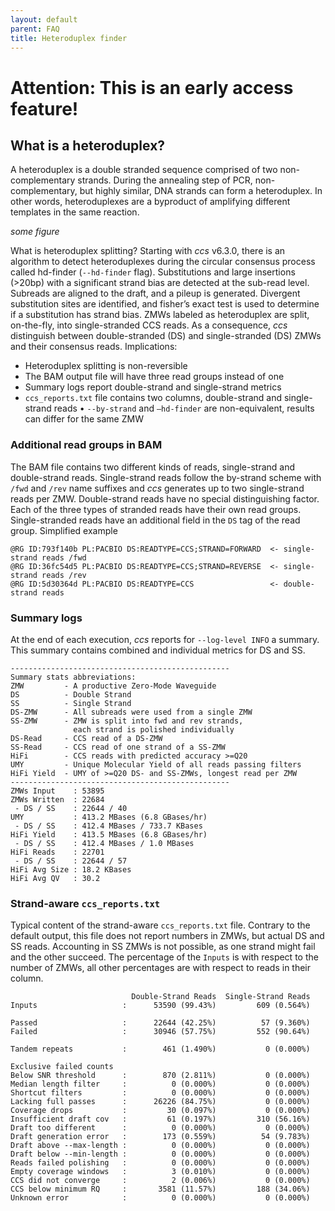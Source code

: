 ```yaml
---
layout: default
parent: FAQ
title: Heteroduplex finder
---
```


# Attention: This is an early access feature!

## What is a heteroduplex?
A heteroduplex is a double stranded sequence comprised of two non-complementary strands. During the annealing step of PCR, non-complementary, but highly similar, DNA strands can form a heteroduplex. In other words, heteroduplexes are a byproduct of amplifying different templates in the same reaction.

*some figure*

What is heteroduplex splitting? 
Starting with _ccs_ v6.3.0, there is an algorithm to detect heteroduplexes during the circular consensus process called hd-finder (`--hd-finder` flag). Substitutions and large insertions (>20bp) with a significant strand bias are detected at the sub-read level. Subreads are aligned to the draft, and a pileup is generated. Divergent substitution sites are identified, and fisher’s exact test is used to determine if a substitution has strand bias. ZMWs labeled as heteroduplex are split, on-the-fly, into single-stranded CCS reads. As a consequence, _ccs_ distinguish between double-stranded (DS) and single-stranded (DS) ZMWs and their consensus reads. Implications:

 * Heteroduplex splitting is non-reversible 
 * The BAM output file will have three read groups instead of one
 * Summary logs report double-strand and single-strand metrics
 * `ccs_reports.txt` file contains two columns, double-strand and single-strand reads
 •	`--by-strand` and `–hd-finder` are non-equivalent, results can differ for the same ZMW

### Additional read groups in BAM
The BAM file contains two different kinds of reads, single-strand and
double-strand reads. Single-strand reads follow the by-strand scheme with `/fwd`
and `/rev` name suffixes and _ccs_ generates up to two single-strand reads per
ZMW. Double-strand reads have no special distinguishing factor. Each of the three types
of stranded reads have their own read groups. Single-stranded reads have an
additional field in the `DS` tag of the read group. Simplified example

    @RG ID:793f140b PL:PACBIO DS:READTYPE=CCS;STRAND=FORWARD  <- single-strand reads /fwd
    @RG ID:36fc54d5 PL:PACBIO DS:READTYPE=CCS;STRAND=REVERSE  <- single-strand reads /rev
    @RG ID:5d30364d PL:PACBIO DS:READTYPE=CCS                 <- double-strand reads

### Summary logs
At the end of each execution, _ccs_ reports for `--log-level INFO` a summary.
This summary contains combined and individual metrics for DS and SS.

```
-------------------------------------------------
Summary stats abbreviations:
ZMW         - A productive Zero-Mode Waveguide
DS          - Double Strand
SS          - Single Strand
DS-ZMW      - All subreads were used from a single ZMW
SS-ZMW      - ZMW is split into fwd and rev strands,
              each strand is polished individually
DS-Read     - CCS read of a DS-ZMW
SS-Read     - CCS read of one strand of a SS-ZMW
HiFi        - CCS reads with predicted accuracy >=Q20
UMY         - Unique Molecular Yield of all reads passing filters
HiFi Yield  - UMY of >=Q20 DS- and SS-ZMWs, longest read per ZMW
-------------------------------------------------
ZMWs Input    : 53895
ZMWs Written  : 22684
 - DS / SS    : 22644 / 40
UMY           : 413.2 MBases (6.8 GBases/hr)
 - DS / SS    : 412.4 MBases / 733.7 KBases
HiFi Yield    : 413.5 MBases (6.8 GBases/hr)
 - DS / SS    : 412.4 MBases / 1.0 MBases
HiFi Reads    : 22701
 - DS / SS    : 22644 / 57
HiFi Avg Size : 18.2 KBases
HiFi Avg QV   : 30.2
```

### Strand-aware `ccs_reports.txt`
Typical content of the strand-aware `ccs_reports.txt` file. Contrary to the
default output, this file does not report numbers in ZMWs, but actual DS and SS
reads. Accounting in SS ZMWs is not possible, as one strand might fail and the
other succeed. The percentage of the `Inputs` is with respect to the number of
ZMWs, all other percentages are with respect to reads in their column.

```
                           Double-Strand Reads  Single-Strand Reads
Inputs                   :      53590 (99.43%)         609 (0.564%)

Passed                   :      22644 (42.25%)          57 (9.360%)
Failed                   :      30946 (57.75%)         552 (90.64%)

Tandem repeats           :        461 (1.490%)           0 (0.000%)

Exclusive failed counts
Below SNR threshold      :        870 (2.811%)           0 (0.000%)
Median length filter     :          0 (0.000%)           0 (0.000%)
Shortcut filters         :          0 (0.000%)           0 (0.000%)
Lacking full passes      :      26226 (84.75%)           0 (0.000%)
Coverage drops           :         30 (0.097%)           0 (0.000%)
Insufficient draft cov   :         61 (0.197%)         310 (56.16%)
Draft too different      :          0 (0.000%)           0 (0.000%)
Draft generation error   :        173 (0.559%)          54 (9.783%)
Draft above --max-length :          0 (0.000%)           0 (0.000%)
Draft below --min-length :          0 (0.000%)           0 (0.000%)
Reads failed polishing   :          0 (0.000%)           0 (0.000%)
Empty coverage windows   :          3 (0.010%)           0 (0.000%)
CCS did not converge     :          2 (0.006%)           0 (0.000%)
CCS below minimum RQ     :       3581 (11.57%)         188 (34.06%)
Unknown error            :          0 (0.000%)           0 (0.000%)
```
